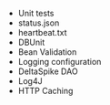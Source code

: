 - Unit tests
- status.json
- heartbeat.txt
- DBUnit
- Bean Validation
- Logging configuration
- DeltaSpike DAO
- Log4J
- HTTP Caching
